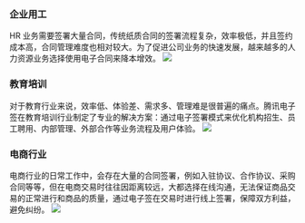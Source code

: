 ### 企业用工
HR 业务需要签署大量合同，传统纸质合同的签署流程复杂，效率极低，并且签约成本高，合同管理难度也相对较大。为了促进公司业务的快速发展，越来越多的人力资源业务选择使用电子合同来降本增效。
![](https://qcloudimg.tencent-cloud.cn/raw/b85dc097e79df88246cce2e6df045dcb.png)

### 教育培训
对于教育行业来说，效率低、体验差、需求多、管理难是很普遍的痛点。腾讯电子签在教育培训行业制定了专业的解决方案：通过电子签署模式来优化机构招生、员工聘用、内部管理、外部合作等业务流程及用户体验。
![](https://qcloudimg.tencent-cloud.cn/raw/b190b7a0a7d86a5b1a9b87cbdbddde7f.png)

### 电商行业
电商行业的日常工作中，会存在大量的合同签署，例如入驻协议、合作协议、采购合同等等，但在电商交易时往往因距离较远，大都选择在线沟通，无法保证商品交易的正常进行和商品的质量，通过电子签在交易时进行线上签署，保障双方利益，避免纠纷。
![](https://qcloudimg.tencent-cloud.cn/raw/f5ec8108d75ae80f71835defe22c85f8.png)

